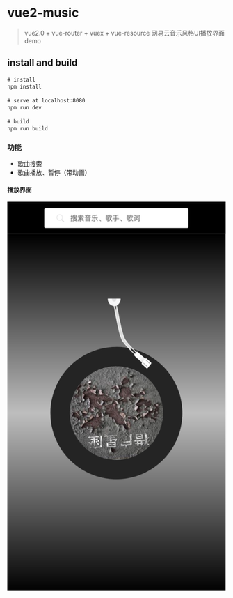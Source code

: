# vue2-music
> vue2.0 + vue-router + vuex + vue-resource 网易云音乐风格UI播放界面demo

## install and build

``` 
# install
npm install

# serve at localhost:8080
npm run dev

# build
npm run build
```
### 功能
* 歌曲搜索
* 歌曲播放、暂停（带动画）


#### 播放界面
![截图](./images/show.png)